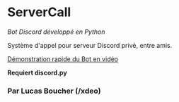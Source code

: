 # ServerCall

*Bot Discord développé en Python*

Système d'appel pour serveur Discord privé, entre amis.

[Démonstration rapide du Bot en vidéo](https://youtu.be/2tlzHpGcxsA)

**Requiert discord.py**

### Par Lucas Boucher (/xdeo)
